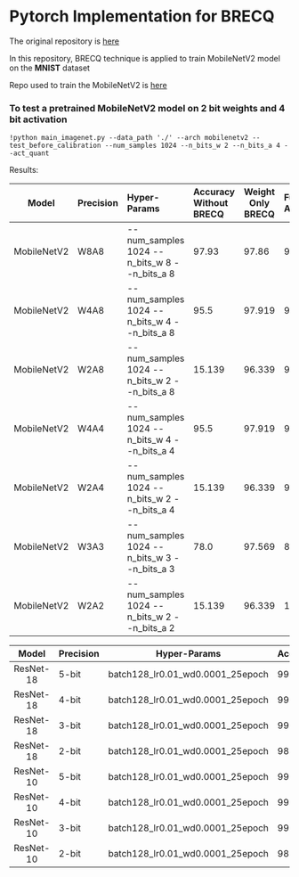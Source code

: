 # Pytorch Implementation for BRECQ

The original repository is [here](https://https://github.com/yhhhli/BRECQ.git)

In this repository, BRECQ technique is applied to train MobileNetV2 model on the <b>MNIST</b> dataset

Repo used to train the MobileNetV2 is [here](https://github.com/Mayurji/Image-Classification-PyTorch.git)

### To test a pretrained MobileNetV2 model on 2 bit weights and 4 bit activation 
```
!python main_imagenet.py --data_path './' --arch mobilenetv2 --test_before_calibration --num_samples 1024 --n_bits_w 2 --n_bits_a 4 --act_quant
```

Results:
                                                             
|   Model     | Precision | Hyper-Params                                   | Accuracy Without BRECQ |   Weight Only BRECQ |  Full Accuracy |
| ---------   |:---       |:---------                                      |:-----                  |---------            |:---            |
| MobileNetV2 | W8A8      | --num_samples 1024 --n_bits_w 8 --n_bits_a 8   |  97.93                 |     97.86           |    97.919      |
| MobileNetV2 | W4A8      | --num_samples 1024 --n_bits_w 4 --n_bits_a 8   |  95.5                  |     97.919          |    97.909      |
| MobileNetV2 | W2A8      | --num_samples 1024 --n_bits_w 2 --n_bits_a 8   |  15.139                |     96.339          |    96.379      |
| MobileNetV2 | W4A4      | --num_samples 1024 --n_bits_w 4 --n_bits_a 4   |  95.5                  |     97.919          |    96.479      |
| MobileNetV2 | W2A4      | --num_samples 1024 --n_bits_w 2 --n_bits_a 4   |  15.139                |     96.339          |    94.649      | 
| MobileNetV2 | W3A3      | --num_samples 1024 --n_bits_w 3 --n_bits_a 3   |  78.0                  |     97.569          |    83.489      |
| MobileNetV2 | W2A2      | --num_samples 1024 --n_bits_w 2 --n_bits_a 2   |  15.139                |     96.339          |    18.969      |


|   Model   | Precision | Hyper-Params                          | Accuracy |
| :-------: | --------- | ------------------------------------- | -------- |
| ResNet-18 | 5-bit     | batch128_lr0.01_wd0.0001_25epoch      |  99.58   |
| ResNet-18 | 4-bit     | batch128_lr0.01_wd0.0001_25epoch      |  99.49   |
| ResNet-18 | 3-bit     | batch128_lr0.01_wd0.0001_25epoch      |  99.30   |
| ResNet-18 | 2-bit     | batch128_lr0.01_wd0.0001_25epoch      |  98.45   |
| ResNet-10 | 5-bit     | batch128_lr0.01_wd0.0001_25epoch      |  99.78   |
| ResNet-10 | 4-bit     | batch128_lr0.01_wd0.0001_25epoch      |  99.64   |
| ResNet-10 | 3-bit     | batch128_lr0.01_wd0.0001_25epoch      |  99.39   |
| ResNet-10 | 2-bit     | batch128_lr0.01_wd0.0001_25epoch      |  98.72   |
